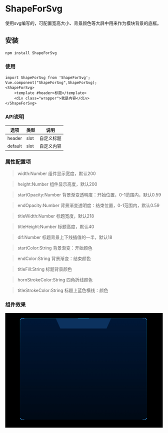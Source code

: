 # ShapeForSvg
使用svg编写的，可配置宽高大小、背景颜色等大屏中用来作为模块背景的底框。

## 安装
```
npm install ShapeForSvg
```

### 使用
```
import ShapeForSvg from 'ShapeForSvg';
Vue.component("ShapeForSvg",ShapeForSvg);
<ShapeForSvg>
	<template #header>标题</template>
	<div class="wrapper">我是内容</div>
</ShapeForSvg>
```
### API说明
|选项|类型|说明|
|---|---|---|
|header|slot|自定义标题|
|default|slot|自定义内容|

### 属性配置项


> width:Number
组件显示宽度，默认200

> height:Number
组件显示高度，默认200

> startOpacity:Number
背景渐变透明度：开始位置，0-1范围内，默认0.59

> endOpacity:Number
背景渐变透明度：结束位置，0-1范围内，默认0.59

> titleWidth:Number
标题宽度，默认218

> titleHeight:Number
标题高度，默认40

> dif:Number
标题背景上下线插值的一半，默认18

> startColor:String
背景渐变：开始颜色

> endColor:String
背景渐变：结束颜色

> titleFill:String
标题背景颜色

> hornStrokeColor:String
四角折线颜色

> titleStrokeColor:String
标题上蓝色横线：颜色

### 组件效果
![Image](https://raw.githubusercontent.com/cauliflowerLi/shapeForSvg/master/src/assets/preview.png)

